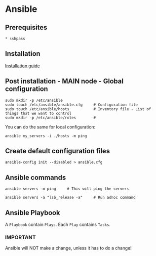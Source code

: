 # Ansible

## Prerequisites
```
* sshpass
```

## Installation
[Installation guide](https://docs.ansible.com/ansible/latest/installation_guide/installation_distros.html#installing-ansible-on-ubuntu)

## Post installation - MAIN node - Global configuration
```
sudo mkdir -p /etc/ansible
sudo touch /etc/ansible/ansible.cfg     # Configuration file
sudo touch /etc/ansible/hosts           # Inventory file - List of things that we want to control
sudo mkdir -p /etc/ansible/roles        # 
```
You can do the same for local configuration:
```
ansible my_servers -i ./hosts -m ping
```

## Create default configuration files
```
ansible-config init --disabled > ansible.cfg
```

## Ansible commands
```
ansible servers -m ping     # This will ping the servers
```

```
ansible servers -a "lsb_release -a"     # Run adhoc command
```

## Ansible Playbook

A `Playbook` contain `Plays`. Each `Play` contains `Tasks`.

### IMPORTANT
Ansible will NOT make a change, unless it has to do a change!